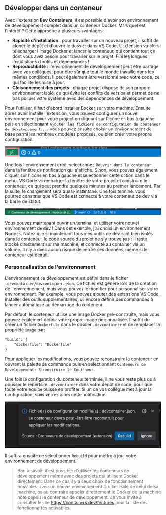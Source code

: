 ## Développer dans un conteneur

Avec l'extension **Dev Containers**, il est possible d'avoir son environnement de développement complet dans un conteneur Docker. Mais quel est l'intérêt ? Cette approche a plusieurs avantages:

- **Rapidité d'installation** : pour travailler sur un nouveau projet, il suffit de cloner le dépôt et d'ouvrir le dossier dans VS Code. L'extension va alors télécharger l'image Docker et lancer le conteneur, qui contient tout ce dont vous avez besoin pour travailler sur le projet. Fini les longues installations d'outils et dépendances !
- **Reproductibilité** : l'environnement de développement peut être partagé avec vos collègues, pour être sûr que tout le monde travaille dans les mêmes conditions. Il peut également être versionné avec votre code, ce qui facilite les mise à jour.
- **Cloisonnement des projets** : chaque projet dispose de son propore environnement isolé, ce qui évite les conflits de version et permet de ne pas polluer votre système avec des dépendances de développement.

Pour l'utiliser, il faut d'abord installer Docker sur votre machine. Ensuite après avoir installé l'extension, vous pouvez configurer un nouvel environnement pour votre project en cliquant sur l'icône en bas à gauche puis en sélectionnant `Ajouter les fichiers de configuration du conteneur de développement...`. Vous pouvez ensuite choisir un environnement de base parmi les nombreux modèles proposés, ou bien créer votre propre configuration.

![Icône Dev Containers](./images/dev-containers-icon.png)

Une fois l'environnement créé, selectionnez `Rouvrir dans le conteneur` dans la fenêtre de notification qui s'affiche. Sinon, vous pouvez également cliquer sur l'icône en bas à gauche et selectionner cette option dans le menu. VS Code va recharger la fenêtre de votre projet et construire le conteneur, ce qui peut prendre quelques minutes au premier lancement. Par la suite, le chargement sera quasi-instantané. Une fois terminé, vous pourrez constater que VS Code est connecté à votre conteneur de dev via la barre de statut.

![VS Code connecté à un conteneur de dev Node.js](./images/dev-container-connected.png)

Vous pouvez maintenant ouvrir un terminal et utiliser votre nouvel environnement de dev ! Dans cet exemple, j’ai choisi un environnement Node.js. Notez que si maintenant tous mes outils de dev sont bien isolés dans le conteneur, le code source du projet ne s’y trouve pas : il reste stocké directement sur ma machine, et connecté au container via un volume. Il n’y a donc aucun risque de perdre ses données, même si le conteneur est détruit.

### Personnalisation de l'environnement

L'environnement de développement est défini dans le fichier `.devcontainer/devcontainer.json`. Ce fichier est généré lors de la création de l'environnement, mais vous pouvez le modifier pour personnaliser votre environnement. Par exemple, vous pouvez ajouter des extensions VS Code, installer des outils supplémentaires, ou encore définir des commandes à lancer automatique au démarrage du conteneur.

Par défaut, le conteneur utilise une image Docker pré-construite, mais vous pouvez également définir votre propre image personnalisée. Il suffit de créer un fichier `Dockerfile` dans le dossier `.devcontainer` et de remplacer la propriété `image` par:

```
"build": {
    "dockerfile": "Dockerfile"
}
```

Pour appliquer les modifications, vous pouvez reconstruire le conteneur en ouvrant la palette de commande puis en selectionnant `Conteneurs de Devéloppement: Reconstruire le Conteneur`.

Une fois la configuration du conteneur terminée, il ne vous reste plus qu’à pousser le répertoire `.devcontainer` dans votre dépôt de code, pour que toute votre équipe puisse en profiter. Si un de vos collègue met à jour la configuration, vous verrez alors cette notification:

![Notification de mise à jour de la configuration du conteneur](./images/dev-container-update.png)

Il suffira ensuite de selectionner `Rebuild` pour mettre à jour votre environnement de développement.

> Bon à savoir: il est possible d'utiliser les conteneurs de développement même avec des projets qui utilisent Docker directement. Dans ce cas il y a deux choix de fonctionnement possibles: avoir un nouvel environnement Docker isolé de celui de sa machine, ou au contraire appeler directement le Docker de la machine hôte depuis le conteneur de développement. Je vous invite à consulter le site https://containers.dev/features pour la liste des fonctionnalités activables.
